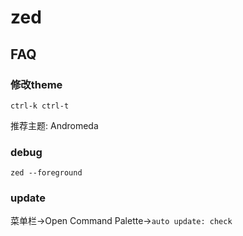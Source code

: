# zed

## FAQ
### 修改theme
`ctrl-k ctrl-t`

推荐主题: Andromeda

### debug
`zed --foreground`

### update
菜单栏->Open Command Palette->`auto update: check`
